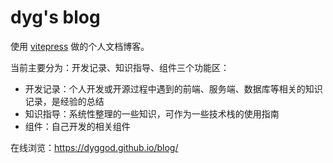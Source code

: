 # dyg's blog

使用 [vitepress](https://vitepress.vuejs.org/) 做的个人文档博客。

当前主要分为：开发记录、知识指导、组件三个功能区：

+ 开发记录：个人开发或开源过程中遇到的前端、服务端、数据库等相关的知识记录，是经验的总结
+ 知识指导：系统性整理的一些知识，可作为一些技术栈的使用指南
+ 组件：自己开发的相关组件

在线浏览：https://dyggod.github.io/blog/
